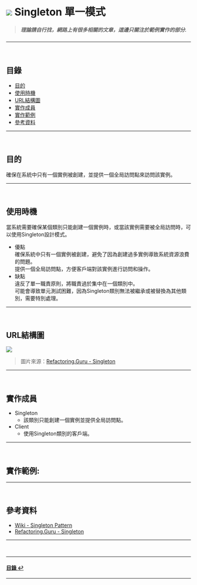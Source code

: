 # ![](https://drive.google.com/uc?id=10INx5_pkhMcYRdx_OO4rXNXxcsvPtBYq) Singleton 單一模式
> ##### 理論請自行找，網路上有很多相關的文章，這邊只關注於範例實作的部分.

---
<br>

<!--ts-->
## 目錄
* [目的](#目的)
* [使用時機](#使用時機)
* [URL結構圖](#url結構圖)
* [實作成員](#實作成員)
* [實作範例](#實作範例)
* [參考資料](#參考資料)
<!--te-->

---
<br>

## 目的
確保在系統中只有一個實例被創建，並提供一個全局訪問點來訪問該實例。

---
<br>

## 使用時機
當系統需要確保某個類別只能創建一個實例時，或當該實例需要被全局訪問時，可以使用Singleton設計模式。

- 優點 <br>
  確保系統中只有一個實例被創建，避免了因為創建過多實例導致系統資源浪費的問題。<br>
  提供一個全局訪問點，方便客戶端對該實例進行訪問和操作。<br>
- 缺點 <br>
  違反了單一職責原則，將職責過於集中在一個類別中。<br>
  可能會導致單元測試困難，因為Singleton類別無法被繼承或被替換為其他類別，需要特別處理。<br>

---
<br>

## URL結構圖
![](https://drive.google.com/uc?id=1i-hGBoy0hhmdKEG1fbRPdgPWYjGvjSya)
> 圖片來源：[Refactoring.Guru - Singleton](https://refactoring.guru/design-patterns/singleton)

---
<br>

## 實作成員
* Singleton
  * 該類別只能創建一個實例並提供全局訪問點。
* Client
  * 使用Singleton類別的客戶端。

---
<br>

## 實作範例:

---
<br>

## 參考資料
* [Wiki - Singleton Pattern](https://en.wikipedia.org/wiki/Singleton_pattern) <br>
* [Refactoring.Guru - Singleton](https://refactoring.guru/design-patterns/singleton) <br>

---
<br>

---
<!--ts-->
#### [目錄 ↩](#目錄)
<!--te-->
---
